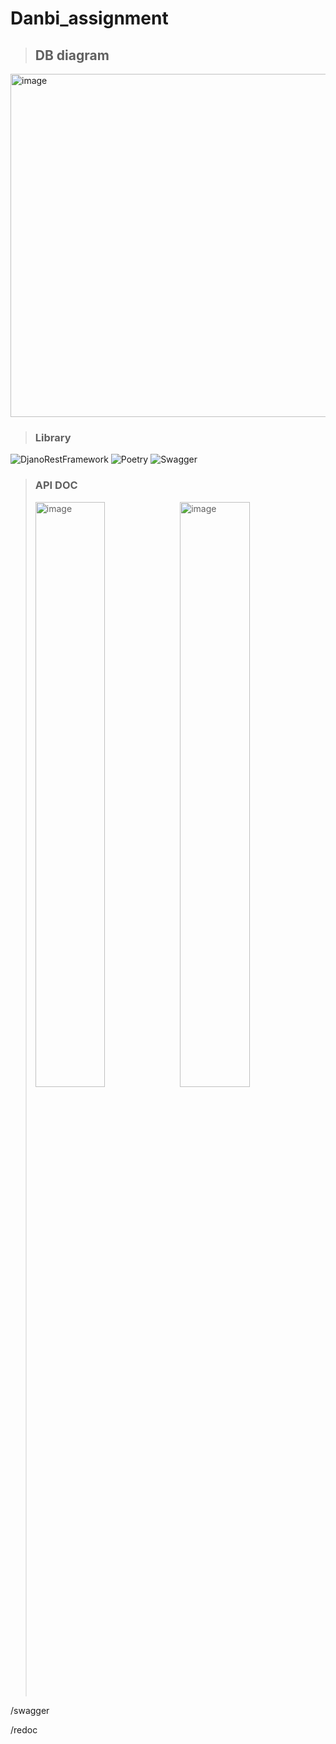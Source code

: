 # Danbi_assignment

> ## DB diagram

<img width="549" alt="image" src="https://user-images.githubusercontent.com/125422608/230108359-1da49639-7c25-4d9e-9436-1f07771facdb.png">


> ### Library

![DjanoRestFramework](https://img.shields.io/badge/DRF-F44336?style=for-the-badge&logo=DRF&logoColor=white)
![Poetry](https://img.shields.io/badge/Poetry-60A5FA?style=for-the-badge&logo=Poetry&logoColor=white)
![Swagger](https://img.shields.io/badge/Swagger-85EA2D?style=for-the-badge&logo=Swagger&logoColor=white)


> ### API DOC
> <div>
> <img width="49%" alt="image" src="https://user-images.githubusercontent.com/125422608/230111674-3a322203-e910-4054-bc27-e4295d6085d0.png">
> <img width="49%" alt="image" src="https://user-images.githubusercontent.com/125422608/230112442-bac9fa17-bfed-45df-a7ad-93bcfd6730f0.png">
> </div>
> 

/swagger

/redoc



